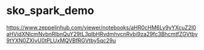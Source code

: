 # sko_spark_demo

https://www.zeppelinhub.com/viewer/notebooks/aHR0cHM6Ly9yYXcuZ2l0aHVidXNlcmNvbnRlbnQuY29tL3plbHRvdmhvcnRvbi9za29fc3BhcmtfZGVtby9tYXN0ZXIvU0tPLUxMQVBfRGVtby5qc29u

